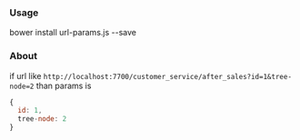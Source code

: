 ### Usage
bower install url-params.js --save
### About

if url like 
`http://localhost:7700/customer_service/after_sales?id=1&tree-node=2`
than params is
```js
{
  id: 1,
  tree-node: 2
}
```